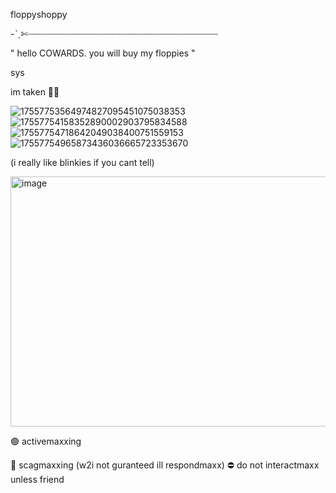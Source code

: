 floppyshoppy

-ˋˏ✄┈┈┈┈┈┈┈┈┈┈┈┈┈┈┈┈┈┈┈┈┈┈┈┈┈┈┈┈┈┈┈┈┈┈┈┈

" hello COWARDS. you will buy my floppies "

sys

im taken 🥹🥹

![17557753564974827095451075038353](https://github.com/user-attachments/assets/56dcbc96-c6b9-4e87-833f-349e2b7fb021) ![17557754158352890002903795834588](https://github.com/user-attachments/assets/c3bd337f-d2d1-40a5-8bb6-e895d292ee90) ![17557754718642049038400751559153](https://github.com/user-attachments/assets/95a934f0-3457-44c3-ade8-4d63cbfad651) ![17557754965873436036665723353670](https://github.com/user-attachments/assets/cf6423a6-fd60-4af4-8206-8ab78ed164eb)

(i really like blinkies if you cant tell)




<img width="600" height="400" alt="image" src="https://github.com/user-attachments/assets/95d8a06e-a39a-4abe-b4a1-8597ec0ab884" />


🟢 activemaxxing

🌙 scagmaxxing (w2i not guranteed ill respondmaxx)
⛔ do not interactmaxx unless friend
